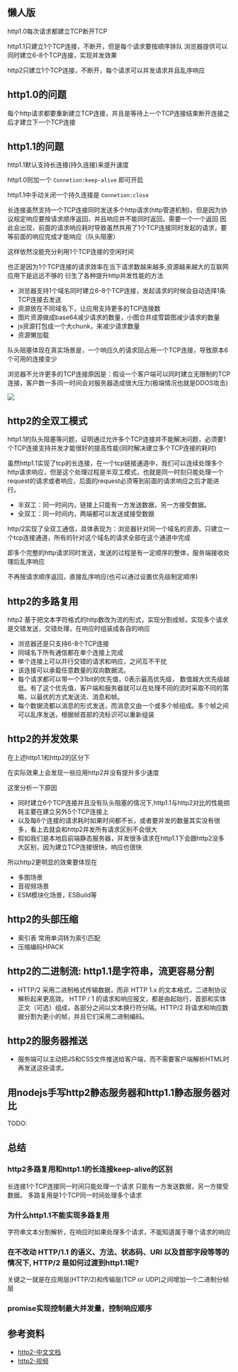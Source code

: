 
## 懒人版
http1.0每次请求都建立TCP断开TCP

http1.1只建立1个TCP连接，不断开，但是每个请求要按顺序排队
浏览器提供可以同时建立6-8个TCP连接，实现并发效果

http2只建立1个TCP连接，不断开，每个请求可以并发请求并且乱序响应

## http1.0的问题
每个http请求都要重新建立TCP连接，并且是等待上一个TCP连接结束断开连接之后才建立下一个TCP连接

## http1.1的问题
http1.1默认支持长连接(持久连接)来提升速度

http1.0则加一个 `Connetion:keep-alive` 即可开启

http1.1中手动关闭一个持久连接是 `Connetion:close`

长连接虽然支持一个TCP连接同时发送多个http请求(http管道机制)，但是因为协议规定响应要按请求顺序返回，并且响应并不能同时返回，需要一个一个返回
因此会出现，前面的请求响应耗时导致虽然共用了1个TCP连接同时发起的请求，要等前面的响应完成才能响应（队头阻塞）

这样依然没能充分利用1个TCP连接的空闲时间

也正是因为1个TCP连接的请求效率在当下请求数越来越多,资源越来越大的互联网应用下是远远不够的
衍生了各种提升http并发性能的方法
- 浏览器支持1个域名同时建立6-8个TCP连接，发起请求的时候会自动选择1条TCP连接去发送
- 资源放在不同域名下，让应用支持更多的TCP连接数
- 图片资源做成base64减少请求的数量，小图合并成雪碧图减少请求的数量
- js资源打包成一个大chunk，来减少请求数量
- 资源懒加载

队头阻塞体现在真实场景是，一个响应久的请求回占用一个TCP连接，导致原本6个可用的连接变少

浏览器不允许更多的TCP连接原因是：假设一个客户端可以同时建立无限制的TCP连接，客户数一多同一时间会对服务器造成很大压力(极端情况也就是DDOS攻击)

![](https://kingan-md-img.oss-cn-guangzhou.aliyuncs.com/blog/20220226155840.png)

## http2的全双工模式
http1.1的队头阻塞等问题，证明通过允许多个TCP连接并不能解决问题，必须要1个TCP连接支持并发才能很好的提高性能(同时解决建立多个TCP连接的耗时)

虽然http1.1实现了tcp的长连接，在一个tcp链接通道中，我们可以连续处理多个http请求响应，但是这个处理过程是半双工模式，也就是同一时刻只能处理一个request的请求或者响应，后面的request必须等到前面的请求响应之后才能进行。

- 半双工：同一时间内，链接上只能有一方发送数据，另一方接受数据。
- 全双工：同一时间内，两端都可以发送或接受数据

http/2实现了全双工通信，具体表现为：浏览器针对同一个域名的资源，只建立一个tcp连接通道，所有的针对这个域名的请求全部在这个通道中完成

即多个完整的http请求同时发送，发送的过程是有一定顺序的整体，服务端接收处理后乱序响应

不再按请求顺序返回，直接乱序响应(也可以通过设置优先级制定顺序)

## http2的多路复用
http2 基于把文本字符格式的http数改为流的形式，实现分割成帧，实现多个请求是交错发送，交错处理，在响应时组装成各自的响应

- 浏览器还是只支持6-8个TCP连接
- 同域名下所有通信都在单个连接上完成
- 单个连接上可以并行交错的请求和响应，之间互不干扰
- 该连接可以承载任意数量的双向数据流。
- 每个请求都可以带一个31bit的优先值，0表示最高优先级， 数值越大优先级越低。有了这个优先值，客户端和服务器就可以在处理不同的流时采取不同的策略，以最优的方式发送流、消息和帧。
- 每个数据流都以消息的形式发送，而消息又由一个或多个帧组成。多个帧之间可以乱序发送，根据帧首部的流标识可以重新组装


## http2的并发效果
在上述http1.1和http2的区分下

在实际效果上会发现一些应用http2并没有提升多少速度

这里分析一下原因
- 同时建立6个TCP连接并且没有队头阻塞的情况下,http1.1与http2对比的性能损耗主要在建立另外5个TCP连接上
- 以及每6个连接的请求耗时如果时间都不长，或者要并发的数量其实没有很多，看上去就会和http2并发所有请求区别不会很大
- 假如我们是本地启前端静态服务器，并发很多请求在http1.1下会跟http2没多大区别，因为建立TCP连接很快，响应也很快

所以http2更明显的效果要体现在
- 多图场景
- 音视频场景
- ESM模块化场景，ESBuild等

## http2的头部压缩
- 索引表 常用单词转为索引匹配
- 压缩编码HPACK
## http2的二进制流: http1.1是字符串，流更容易分割
- HTTP/2 采用二进制格式传输数据，而非 HTTP 1.x 的文本格式，二进制协议解析起来更高效。 HTTP / 1 的请求和响应报文，都是由起始行，首部和实体正文（可选）组成，各部分之间以文本换行符分隔。HTTP/2 将请求和响应数据分割为更小的帧，并且它们采用二进制编码。

## http2的服务器推送
- 服务端可以主动把JS和CSS文件推送给客户端，而不需要客户端解析HTML时再发送这些请求。

## 用nodejs手写http2静态服务器和http1.1静态服务器对比
TODO: 

## 总结
### http2多路复用和http1.1的长连接keep-alive的区别
长连接1个TCP连接同一时间只能处理一个请求 只能有一方发送数据，另一方接受数据。
多路复用是1个TCP同一时间处理多个请求

### 为什么http1.1不能实现多路复用
字符串文本分割解析，在响应时如果处理多个请求，不能知道属于哪个请求的响应

### 在不改动 HTTP/1.1 的语义、⽅法、状态码、URI 以及⾸部字段等等的情况下, HTTP/2 是如何过渡到http1.1呢? 
关键之⼀就是在应⽤层(HTTP/2)和传输层(TCP or UDP)之间增加⼀个⼆进制分帧层

### promise实现控制最大并发量，控制响应顺序

## 参考资料
- [http2-中文文档](https://ye11ow.gitbooks.io/http2-explained/content/part2.html)
- [http2-视频](https://www.bilibili.com/video/BV1p541147LD)

